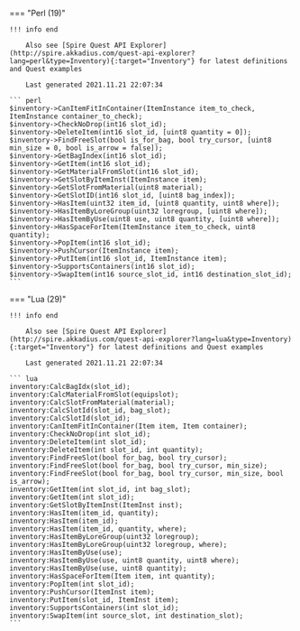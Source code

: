 === "Perl (19)"

    !!! info end

        Also see [Spire Quest API Explorer](http://spire.akkadius.com/quest-api-explorer?lang=perl&type=Inventory){:target="Inventory"} for latest definitions and Quest examples

        Last generated 2021.11.21 22:07:34

    ``` perl
    $inventory->CanItemFitInContainer(ItemInstance item_to_check, ItemInstance container_to_check);
    $inventory->CheckNoDrop(int16 slot_id);
    $inventory->DeleteItem(int16 slot_id, [uint8 quantity = 0]);
    $inventory->FindFreeSlot(bool is_for_bag, bool try_cursor, [uint8 min_size = 0, bool is_arrow = false]);
    $inventory->GetBagIndex(int16 slot_id);
    $inventory->GetItem(int16 slot_id);
    $inventory->GetMaterialFromSlot(int16 slot_id);
    $inventory->GetSlotByItemInst(ItemInstance item);
    $inventory->GetSlotFromMaterial(uint8 material);
    $inventory->GetSlotID(int16 slot_id, [uint8 bag_index]);
    $inventory->HasItem(uint32 item_id, [uint8 quantity, uint8 where]);
    $inventory->HasItemByLoreGroup(uint32 loregroup, [uint8 where]);
    $inventory->HasItemByUse(uint8 use, uint8 quantity, [uint8 where]);
    $inventory->HasSpaceForItem(ItemInstance item_to_check, uint8 quantity);
    $inventory->PopItem(int16 slot_id);
    $inventory->PushCursor(ItemInstance item);
    $inventory->PutItem(int16 slot_id, ItemInstance item);
    $inventory->SupportsContainers(int16 slot_id);
    $inventory->SwapItem(int16 source_slot_id, int16 destination_slot_id);
    ```
=== "Lua (29)"

    !!! info end

        Also see [Spire Quest API Explorer](http://spire.akkadius.com/quest-api-explorer?lang=lua&type=Inventory){:target="Inventory"} for latest definitions and Quest examples

        Last generated 2021.11.21 22:07:34

    ``` lua
    inventory:CalcBagIdx(slot_id);
    inventory:CalcMaterialFromSlot(equipslot);
    inventory:CalcSlotFromMaterial(material);
    inventory:CalcSlotId(slot_id, bag_slot);
    inventory:CalcSlotId(slot_id);
    inventory:CanItemFitInContainer(Item item, Item container);
    inventory:CheckNoDrop(int slot_id);
    inventory:DeleteItem(int slot_id);
    inventory:DeleteItem(int slot_id, int quantity);
    inventory:FindFreeSlot(bool for_bag, bool try_cursor);
    inventory:FindFreeSlot(bool for_bag, bool try_cursor, min_size);
    inventory:FindFreeSlot(bool for_bag, bool try_cursor, min_size, bool is_arrow);
    inventory:GetItem(int slot_id, int bag_slot);
    inventory:GetItem(int slot_id);
    inventory:GetSlotByItemInst(ItemInst inst);
    inventory:HasItem(item_id, quantity);
    inventory:HasItem(item_id);
    inventory:HasItem(item_id, quantity, where);
    inventory:HasItemByLoreGroup(uint32 loregroup);
    inventory:HasItemByLoreGroup(uint32 loregroup, where);
    inventory:HasItemByUse(use);
    inventory:HasItemByUse(use, uint8 quantity, uint8 where);
    inventory:HasItemByUse(use, uint8 quantity);
    inventory:HasSpaceForItem(Item item, int quantity);
    inventory:PopItem(int slot_id);
    inventory:PushCursor(ItemInst item);
    inventory:PutItem(slot_id, ItemInst item);
    inventory:SupportsContainers(int slot_id);
    inventory:SwapItem(int source_slot, int destination_slot);
    ```
